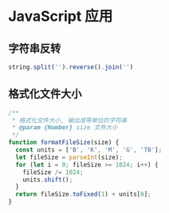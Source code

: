 # JavaScript 应用

## 字符串反转

```JavaScript
string.split('').reverse().join('')
```

## 格式化文件大小

```JavaScript
/**
 * 格式化文件大小, 输出成带单位的字符串
 * @param {Number} size 文件大小
 */
function formatFileSize(size) {
  const units = ['B', 'K', 'M', 'G', 'TB'];
  let fileSize = parseInt(size);
  for (let i = 0; fileSize >= 1024; i++) {
    fileSize /= 1024;
    units.shift();
  }
  return fileSize.toFixed(1) + units[0];
}
```